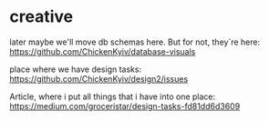 # creative

later maybe we'll move db schemas here.
But for not, they`re here: https://github.com/ChickenKyiv/database-visuals

place where we have design tasks: https://github.com/ChickenKyiv/design2/issues

Article, where i put all things that i have into one place: https://medium.com/groceristar/design-tasks-fd81dd6d3609


